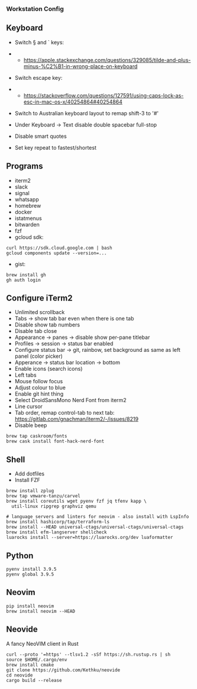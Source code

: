 ### Workstation Config

## Keyboard
* Switch § and ` keys:

* * https://apple.stackexchange.com/questions/329085/tilde-and-plus-minus-%C2%B1-in-wrong-place-on-keyboard

* Switch escape key:

* * https://stackoverflow.com/questions/127591/using-caps-lock-as-esc-in-mac-os-x/40254864#40254864

* Switch to Australian keyboard layout to remap shift-3 to '#'

* Under Keyboard -> Text disable double spacebar full-stop

* Disable smart quotes

* Set key repeat to fastest/shortest

## Programs
* iterm2
* slack
* signal
* whatsapp
* homebrew
* docker
* istatmenus
* bitwarden
* fzf
* gcloud sdk:

```
curl https://sdk.cloud.google.com | bash
gcloud components update --version=...
```

* gist:
```
brew install gh
gh auth login
```

## Configure iTerm2
* Unlimited scrollback
* Tabs -> show tab bar even when there is one tab
* Disable show tab numbers
* Disable tab close
* Appearance -> panes -> disable show per-pane titlebar
* Profiles -> session -> status bar enabled
* Configure status bar -> git, rainbow, set background as same as left panel
  (color picker)
* Apperance -> status bar location -> bottom
* Enable icons (search icons)
* Left tabs
* Mouse follow focus
* Adjust colour to blue
* Enable git hint thing
* Select DroidSansMono Nerd Font from iterm2
* Line cursor
* Tab order, remap control-tab to next tab: https://gitlab.com/gnachman/iterm2/-/issues/8219
* Disable beep
```
brew tap caskroom/fonts
brew cask install font-hack-nerd-font
```

## Shell
* Add dotfiles
* Install FZF
```
brew install zplug
brew tap vmware-tanzu/carvel
brew install coreutils wget pyenv fzf jq tfenv kapp \
  util-linux ripgrep graphviz qemu

# language servers and linters for neovim - also install with LspInfo
brew install hashicorp/tap/terraform-ls
brew install --HEAD universal-ctags/universal-ctags/universal-ctags
brew install efm-langserver shellcheck
luarocks install --server=https://luarocks.org/dev luaformatter
```

## Python
```
pyenv install 3.9.5
pyenv global 3.9.5
```

## Neovim
```
pip install neovim
brew install neovim --HEAD
```

## Neovide
A fancy NeoVIM client in Rust
```
curl --proto '=https' --tlsv1.2 -sSf https://sh.rustup.rs | sh
source $HOME/.cargo/env
brew install cmake
git clone https://github.com/Kethku/neovide
cd neovide
cargo build --release
```
